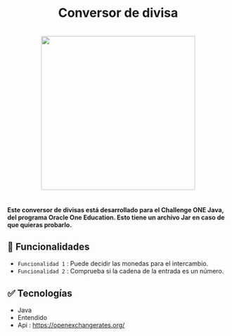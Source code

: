 <h1 align="center">Conversor de divisa</h1>


<div align="center"><br>
<img align="center" width=350rem src="https://user-images.githubusercontent.com/86094668/219646850-1ffd8a83-c719-4ffd-b3bc-4b76cd83a062.png"/>
</div><br>


<h4>
Este conversor de divisas está desarrollado para el Challenge ONE Java, del programa Oracle One Education. Esto tiene un archivo Jar en caso de que quieras probarlo.
</h4>

## :hammer: Funcionalidades

- `Funcionalidad 1` : Puede decidir las monedas para el intercambio.
- `Funcionalidad 2` : Comprueba si la cadena de la entrada es un número. 


## :white_check_mark: Tecnologías
- Java
- Entendido
- Api : https://openexchangerates.org/
